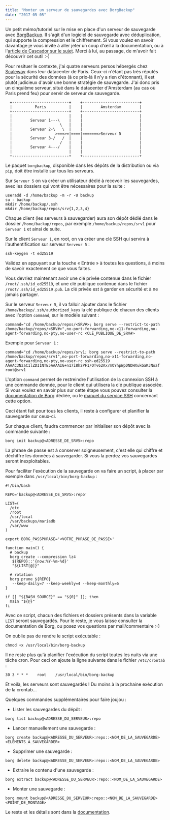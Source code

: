 ```yaml
---
title: "Monter un serveur de sauvegardes avec BorgBackup"
date: "2017-05-05"
---
```


Un petit mémo/tutoriel sur le mise en place d'un serveur de sauvegarde avec [BorgBackup](https://borgbackup.readthedocs.io/). Il s'agit d'un logiciel de sauvegarde avec déduplication, qui supporte la compression et le chiffrement. Si vous voulez en savoir davantage je vous invite à aller jeter un coup d'œil à la documentation, ou à l'[article de Cascador sur le sujet](https://www.blog-libre.org/2016/08/21/borgbackup-borg-pour-les-intimes/). Merci à lui, au passage, de m'avoir fait découvrir cet outil :-)

Pour resituer le contexte, j'ai quatre serveurs persos hébergés chez [Scaleway](https://www.scaleway.com/) dans leur datacenter de Paris. Ceux-ci n'étant pas très réputés pour la sécurité des données (à ce prix-là il n'y a rien d'étonnant), il est plutôt judicieux d'avoir une bonne stratégie de sauvegarde. J'ai donc pris un cinquième serveur, situé dans le datacenter d'Amsterdam (au cas où Paris prend feu) pour servir de serveur de sauvegarde.

```
  +-------------------------+    +-------------------------+
  |          Paris          |    |        Amsterdam        |
  +-------------------------+    +-------------------------+
  |                         |    |                         |
  |        Serveur 1---\    |    |                         |
  |                     \   |    |                         |
  |        Serveur 2-\   \  |    |                         |
  |                   >===>=|====|=======>Serveur 5        |
  |        Serveur 3-/   /  |    |                         |
  |                     /   |    |                         |
  |        Serveur 4---/    |    |                         |
  |                         |    |                         |
  +-------------------------+    +-------------------------+
```

Le paquet `borgbackup`, disponible dans les dépôts de la distribution ou via `pip`, doit être installé sur tous les serveurs.

Sur `Serveur 5` on va créer un utilisateur dédié à recevoir les sauvegardes, avec les dossiers qui vont être nécessaires pour la suite :

```
useradd -d /home/backup -m -r -U backup
su - backup
mkdir /home/backup/.ssh
mkdir /home/backup/repos/srv{1,2,3,4}
```

Chaque client (les serveurs à sauvegarder) aura son dépôt dédié dans le dossier `/home/backup/repos`, par exemple `/home/backup/repos/srv1` pour `Serveur 1` et ainsi de suite.

Sur le client `Serveur 1`, en root, on va créer une clé SSH qui servira à l'authentification sur serveur `Serveur 5` :

```
ssh-keygen -t ed25519
```

Validez en appuyant sur la touche « Entrée » à toutes les questions, à moins de savoir exactement ce que vous faites.

Vous devriez maintenant avoir une clé privée contenue dans le fichier `/root/.ssh/id_ed25519`, et une clé publique contenue dans le fichier `/root/.ssh/id_ed25519.pub`. La clé privée est à garder en sécurité et à ne jamais partager.

Sur le serveur `Serveur 5`, il va falloir ajouter dans le fichier `/home/backup/.ssh/authorized_keys` la clé publique de chacun des clients avec l'option `command`, sur le modèle suivant :

```
command="cd /home/backup/repos/<SRV#>; borg serve --restrict-to-path /home/backup/repos/<SRV#>",no-port-forwarding,no-x11-forwarding,no-agent-forwarding,no-pty,no-user-rc <CLÉ_PUBLIQUE_DE_SRV#>
```

Exemple pour `Serveur 1` :

```
command="cd /home/backup/repos/srv1; borg serve --restrict-to-path /home/backup/repos/srv1",no-port-forwarding,no-x11-forwarding,no-agent-forwarding,no-pty,no-user-rc ssh-ed25519 AAAAC3NzaC1lZDI1NTE5AAAAIG+n17i8h2PF1/OTv62Ax/mOYhpWpDNDHXukGaK3Noaf root@srv1
```

L'option `command` permet de restreindre l'utilisation de la connexion SSH à une commande donnée, pour le client qui utilisera la clé publique associée. Si vous voulez en savoir plus sur cette étape vous pouvez consulter la [documentation de Borg](https://borgbackup.readthedocs.io/en/stable/deployment.html#restrictions) dédiée, ou le [manuel du service SSH](http://man.openbsd.org/sshd#command=%22command%22) concernant cette option.

Ceci étant fait pour tous les clients, il reste à configurer et planifier la sauvegarde sur ceux-ci.

Sur chaque client, faudra commencer par initialiser son dépôt avec la commande suivante :

```
borg init backup@<ADRESSE_DE_SRV5>:repo
```

La phrase de passe est à conserver soigneusement, c'est elle qui chiffre et déchiffre les données à sauvegarder. Si vous la perdez vos sauvegardes seront inexploitables.

Pour faciliter l'exécution de la sauvegarde on va faire un script, à placer par exemple dans `/usr/local/bin/borg-backup` :

```
#!/bin/bash

REPO='backup@<ADRESSE_DE_SRV5>:repo'

LIST=(
  /etc
  /root
  /usr/local
  /var/backups/mariadb
  /var/www
)

export BORG_PASSPHRASE='<VOTRE_PHRASE_DE_PASSE>'

function main() {
  # backup
  borg create --compression lz4   
   ${REPO}::'{now:%Y-%m-%d}'   
   "${LIST[@]}"

  # rotation
  borg prune ${REPO}   
   --keep-daily=7 --keep-weekly=4 --keep-monthly=6
}

if [[ "${BASH_SOURCE}" == "${0}" ]]; then
  main "${@}"
fi
```

Avec ce script, chacun des fichiers et dossiers présents dans la variable `LIST` seront sauvegardés. Pour le reste, je vous laisse consulter la documentation de Borg, ou posez vos questions par mail/commentaire :-)

On oublie pas de rendre le script exécutable :

```
chmod +x /usr/local/bin/borg-backup
```

Il ne reste plus qu'à planifier l'exécution du script toutes les nuits via une tâche cron. Pour ceci on ajoute la ligne suivante dans le fichier `/etc/crontab` :

```
30 3 * * *    root    /usr/local/bin/borg-backup
```

Et voilà, les serveurs sont sauvegardés ! Du moins à la prochaine exécution de la crontab…

Quelques commandes supplémentaires pour faire joujou :

- Lister les sauvegardes du dépôt :

```
borg list backup@<ADRESSE_DU_SERVEUR>:repo
```

- Lancer manuellement une sauvegarde :

```
borg create backup@<ADRESSE_DU_SERVEUR>:repo::<NOM_DE_LA_SAUVEGARDE> <ÉLÉMENTS_À_SAUVEGARDER>
```

- Supprimer une sauvegarde :

```
borg delete backup@<ADRESSE_DU_SERVEUR>:repo::<NOM_DE_LA_SAUVEGARDE>
```

- Extraire le contenu d'une sauvegarde :

```
borg extract backup@<ADRESSE_DU_SERVEUR>:repo::<NOM_DE_LA_SAUVEGARDE>
```

- Monter une sauvegarde :

```
borg mount backup@<ADRESSE_DU_SERVEUR>:repo::<NOM_DE_LA_SAUVEGARDE> <POINT_DE_MONTAGE>
```

Le reste et les détails sont dans la [documentation](https://borgbackup.readthedocs.io/en/stable/usage.html).
